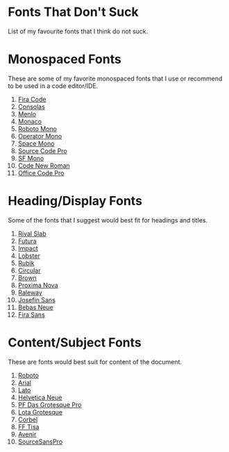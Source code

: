 # Fonts That Don't Suck
List of my favourite fonts that I think do not suck.

# Monospaced Fonts
These are some of my favorite monospaced fonts that I use or recommend to be used in a code editor/IDE.

1. [Fira Code](https://github.com/tonsky/FiraCode)
2. [Consolas](https://www.fonts.com/font/microsoft-corporation/consolas/regular)
3. [Menlo](https://www.typewolf.com/site-of-the-day/fonts/menlo)
4. [Monaco](https://en.wikipedia.org/wiki/Monaco_(typeface))
5. [Roboto Mono](https://fonts.google.com/specimen/Roboto+Mono)
6. [Operator Mono](https://www.typography.com/fonts/operator/styles/)
7. [Space Mono](https://fonts.google.com/specimen/Space+Mono)
8. [Source Code Pro](https://fonts.google.com/specimen/Source+Code+Pro)
9. [SF Mono](https://developer.apple.com/fonts/)
10. [Code New Roman](https://www.dafont.com/code-new-roman.font)
11. [Office Code Pro](https://github.com/nathco/Office-Code-Pro)

# Heading/Display Fonts
Some of the fonts that I suggest would best fit for headings and titles.

1. [Rival Slab](https://www.myfonts.com/fonts/mostardesign/rival-slab/)
2. [Futura](https://fonts.adobe.com/fonts/futura-pt)
3. [Impact](https://www.fonts.com/font/microsoft-corporation/impact/regular)
4. [Lobster](https://www.fontsquirrel.com/fonts/lobster)
5. [Rubik](https://fonts.google.com/specimen/Rubik)
6. [Circular](https://lineto.com/The+Fonts/Font+Categories/Text+Fonts/Circular/)
7. [Brown](https://lineto.com/The%20Fonts/Font%20Categories/Text%20Fonts/Brown/)
8. [Proxima Nova](https://www.myfonts.com/fonts/marksimonson/proxima-nova/webfont_preview.html)
9. [Raleway](https://fonts.google.com/specimen/Raleway)
10. [Josefin Sans](https://www.fontsquirrel.com/fonts/josefin-sans)
11. [Bebas Neue](https://www.fontsquirrel.com/fonts/bebas-neue)
12. [Fira Sans](https://fonts.google.com/specimen/Fira+Sans)

# Content/Subject Fonts
These are fonts would best suit for content of the document.

1. [Roboto](https://fonts.google.com/specimen/Roboto)
2. [Arial](https://www.fonts.com/font/monotype/arial)
3. [Lato](https://fonts.google.com/specimen/Lato)
4. [Helvetica Neue](https://www.fonts.com/font/linotype/neue-helvetica)
5. [PF Das Grotesque Pro](https://www.myfonts.com/fonts/parachute/pf-das-grotesk-pro/)
6. [Lota Grotesque](http://www.myfonts.com/fonts/los-andes/lota-grotesque)
7. [Corbel](https://www.myfonts.com/fonts/ascender/corbel/)
8. [FF Tisa](https://www.myfonts.com/fonts/fontfont/tisa/)
9. [Avenir](https://www.myfonts.com/fonts/linotype/avenir/)
10. [SourceSansPro](https://www.fontsquirrel.com/fonts/source-sans-pro)
